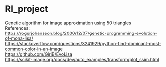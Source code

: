 # RI_project
Genetic algorithm for image approximation using 50 triangles  
References:  
https://rogerjohansson.blog/2008/12/07/genetic-programming-evolution-of-mona-lisa/  
https://stackoverflow.com/questions/3241929/python-find-dominant-most-common-color-in-an-image  
https://github.com/GiriB/EvoLisa  
https://scikit-image.org/docs/dev/auto_examples/transform/plot_ssim.html 
